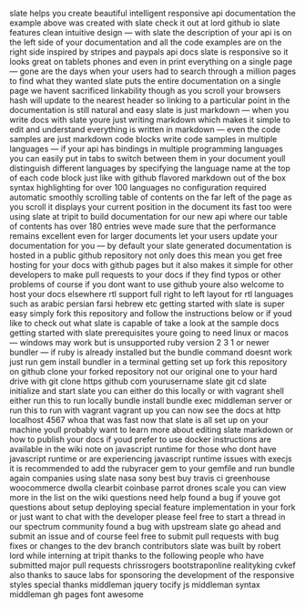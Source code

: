 slate helps you create beautiful intelligent responsive api documentation the example above was created with slate check it out at lord github io slate features clean intuitive design — with slate the description of your api is on the left side of your documentation and all the code examples are on the right side inspired by stripes and paypals api docs slate is responsive so it looks great on tablets phones and even in print everything on a single page — gone are the days when your users had to search through a million pages to find what they wanted slate puts the entire documentation on a single page we havent sacrificed linkability though as you scroll your browsers hash will update to the nearest header so linking to a particular point in the documentation is still natural and easy slate is just markdown — when you write docs with slate youre just writing markdown which makes it simple to edit and understand everything is written in markdown — even the code samples are just markdown code blocks write code samples in multiple languages — if your api has bindings in multiple programming languages you can easily put in tabs to switch between them in your document youll distinguish different languages by specifying the language name at the top of each code block just like with github flavored markdown out of the box syntax highlighting for over 100 languages no configuration required automatic smoothly scrolling table of contents on the far left of the page as you scroll it displays your current position in the document its fast too were using slate at tripit to build documentation for our new api where our table of contents has over 180 entries weve made sure that the performance remains excellent even for larger documents let your users update your documentation for you — by default your slate generated documentation is hosted in a public github repository not only does this mean you get free hosting for your docs with github pages but it also makes it simple for other developers to make pull requests to your docs if they find typos or other problems of course if you dont want to use github youre also welcome to host your docs elsewhere rtl support full right to left layout for rtl languages such as arabic persian farsi hebrew etc getting started with slate is super easy simply fork this repository and follow the instructions below or if youd like to check out what slate is capable of take a look at the sample docs getting started with slate prerequisites youre going to need linux or macos — windows may work but is unsupported ruby version 2 3 1 or newer bundler — if ruby is already installed but the bundle command doesnt work just run gem install bundler in a terminal getting set up fork this repository on github clone your forked repository not our original one to your hard drive with git clone https github com yourusername slate git cd slate initialize and start slate you can either do this locally or with vagrant shell either run this to run locally bundle install bundle exec middleman server or run this to run with vagrant vagrant up you can now see the docs at http localhost 4567 whoa that was fast now that slate is all set up on your machine youll probably want to learn more about editing slate markdown or how to publish your docs if youd prefer to use docker instructions are available in the wiki note on javascript runtime for those who dont have javascript runtime or are experiencing javascript runtime issues with execjs it is recommended to add the rubyracer gem to your gemfile and run bundle again companies using slate nasa sony best buy travis ci greenhouse woocommerce dwolla clearbit coinbase parrot drones scale you can view more in the list on the wiki questions need help found a bug if youve got questions about setup deploying special feature implementation in your fork or just want to chat with the developer please feel free to start a thread in our spectrum community found a bug with upstream slate go ahead and submit an issue and of course feel free to submit pull requests with bug fixes or changes to the dev branch contributors slate was built by robert lord while interning at tripit thanks to the following people who have submitted major pull requests chrissrogers bootstraponline realityking cvkef also thanks to sauce labs for sponsoring the development of the responsive styles special thanks middleman jquery tocify js middleman syntax middleman gh pages font awesome